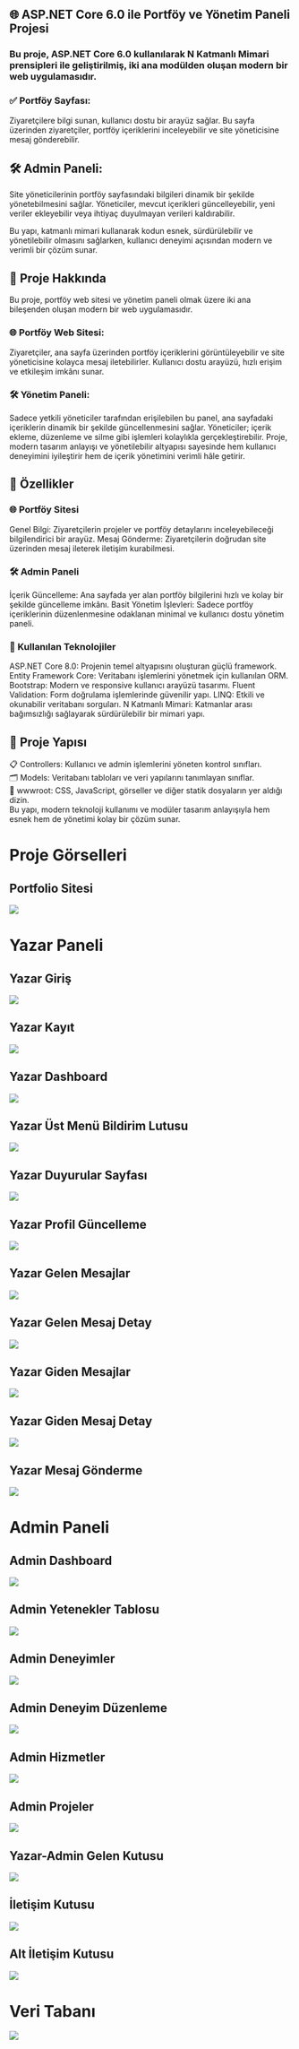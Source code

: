## 🌐 ASP.NET Core 6.0 ile Portföy ve Yönetim Paneli Projesi
### Bu proje, ASP.NET Core 6.0 kullanılarak N Katmanlı Mimari prensipleri ile geliştirilmiş, iki ana modülden oluşan modern bir web uygulamasıdır.

### ✅ Portföy Sayfası:
Ziyaretçilere bilgi sunan, kullanıcı dostu bir arayüz sağlar. Bu sayfa üzerinden ziyaretçiler, portföy içeriklerini inceleyebilir ve site yöneticisine mesaj gönderebilir.

## 🛠️ Admin Paneli:
Site yöneticilerinin portföy sayfasındaki bilgileri dinamik bir şekilde yönetebilmesini sağlar. Yöneticiler, mevcut içerikleri güncelleyebilir, yeni veriler ekleyebilir veya ihtiyaç duyulmayan verileri kaldırabilir.

Bu yapı, katmanlı mimari kullanarak kodun esnek, sürdürülebilir ve yönetilebilir olmasını sağlarken, kullanıcı deneyimi açısından modern ve verimli bir çözüm sunar.
## 📌 Proje Hakkında
Bu proje, portföy web sitesi ve yönetim paneli olmak üzere iki ana bileşenden oluşan modern bir web uygulamasıdır.

### 🌐 Portföy Web Sitesi:
Ziyaretçiler, ana sayfa üzerinden portföy içeriklerini görüntüleyebilir ve site yöneticisine kolayca mesaj iletebilirler. Kullanıcı dostu arayüzü, hızlı erişim ve etkileşim imkânı sunar.

### 🛠️ Yönetim Paneli:
Sadece yetkili yöneticiler tarafından erişilebilen bu panel, ana sayfadaki içeriklerin dinamik bir şekilde güncellenmesini sağlar. Yöneticiler; içerik ekleme, düzenleme ve silme gibi işlemleri kolaylıkla gerçekleştirebilir.
Proje, modern tasarım anlayışı ve yönetilebilir altyapısı sayesinde hem kullanıcı deneyimini iyileştirir hem de içerik yönetimini verimli hâle getirir.
## 🎯 Özellikler
### 🌐 Portföy Sitesi
Genel Bilgi: Ziyaretçilerin projeler ve portföy detaylarını inceleyebileceği bilgilendirici bir arayüz.
Mesaj Gönderme: Ziyaretçilerin doğrudan site üzerinden mesaj ileterek iletişim kurabilmesi.
### 🛠️ Admin Paneli
İçerik Güncelleme: Ana sayfada yer alan portföy bilgilerini hızlı ve kolay bir şekilde güncelleme imkânı.
Basit Yönetim İşlevleri: Sadece portföy içeriklerinin düzenlenmesine odaklanan minimal ve kullanıcı dostu yönetim paneli.
### 🚀 Kullanılan Teknolojiler
ASP.NET Core 8.0: Projenin temel altyapısını oluşturan güçlü framework.
Entity Framework Core: Veritabanı işlemlerini yönetmek için kullanılan ORM.
Bootstrap: Modern ve responsive kullanıcı arayüzü tasarımı.
Fluent Validation: Form doğrulama işlemlerinde güvenilir yapı.
LINQ: Etkili ve okunabilir veritabanı sorguları.
N Katmanlı Mimari: Katmanlar arası bağımsızlığı sağlayarak sürdürülebilir bir mimari yapı.
## 📂 Proje Yapısı
📋 Controllers: Kullanıcı ve admin işlemlerini yöneten kontrol sınıfları.<br>
🗂️ Models: Veritabanı tabloları ve veri yapılarını tanımlayan sınıflar.<br>
📁 wwwroot: CSS, JavaScript, görseller ve diğer statik dosyaların yer aldığı dizin.<br>
Bu yapı, modern teknoloji kullanımı ve modüler tasarım anlayışıyla hem esnek hem de yönetimi kolay bir çözüm sunar.

# Proje Görselleri
## Portfolio Sitesi
![](https://github.com/berkiskitoglu/Core_Proje/blob/master/image/anasayfa.png)
# Yazar Paneli
## Yazar Giriş
![](https://github.com/berkiskitoglu/Core_Proje/blob/master/image/2.png)
## Yazar Kayıt
![](https://github.com/berkiskitoglu/Core_Proje/blob/master/image/3.png)
## Yazar Dashboard
![](https://github.com/berkiskitoglu/Core_Proje/blob/master/image/4.png)
## Yazar Üst Menü Bildirim Lutusu
![](https://github.com/berkiskitoglu/Core_Proje/blob/master/image/5.png)
## Yazar Duyurular Sayfası
![](https://github.com/berkiskitoglu/Core_Proje/blob/master/image/6.png)
## Yazar Profil Güncelleme
![](https://github.com/berkiskitoglu/Core_Proje/blob/master/image/7.png)
## Yazar Gelen Mesajlar
![](https://github.com/berkiskitoglu/Core_Proje/blob/master/image/8.png)
## Yazar Gelen Mesaj Detay
![](https://github.com/berkiskitoglu/Core_Proje/blob/master/image/9.png)
## Yazar Giden Mesajlar
![](https://github.com/berkiskitoglu/Core_Proje/blob/master/image/10.png)
## Yazar Giden Mesaj Detay
![](https://github.com/berkiskitoglu/Core_Proje/blob/master/image/11.png)
## Yazar Mesaj Gönderme
![](https://github.com/berkiskitoglu/Core_Proje/blob/master/image/12.png)
# Admin Paneli
## Admin Dashboard
![](https://github.com/berkiskitoglu/Core_Proje/blob/master/image/admin1.png)
## Admin Yetenekler Tablosu
![](https://github.com/berkiskitoglu/Core_Proje/blob/master/image/admin2.png)
## Admin Deneyimler
![](https://github.com/berkiskitoglu/Core_Proje/blob/master/image/admin3.png)
## Admin Deneyim Düzenleme
![](https://github.com/berkiskitoglu/Core_Proje/blob/master/image/admin8.png)
## Admin Hizmetler
![](https://github.com/berkiskitoglu/Core_Proje/blob/master/image/admin4.png)
## Admin Projeler
![](https://github.com/berkiskitoglu/Core_Proje/blob/master/image/admin5.png)
## Yazar-Admin Gelen Kutusu
![](https://github.com/berkiskitoglu/Core_Proje/blob/master/image/admin6.png)
## İletişim Kutusu
![](https://github.com/berkiskitoglu/Core_Proje/blob/master/image/admin7.png)
## Alt İletişim Kutusu
![](https://github.com/berkiskitoglu/Core_Proje/blob/master/image/admin9.png)
# Veri Tabanı
![](https://github.com/berkiskitoglu/Core_Proje/blob/master/image/database.png)



